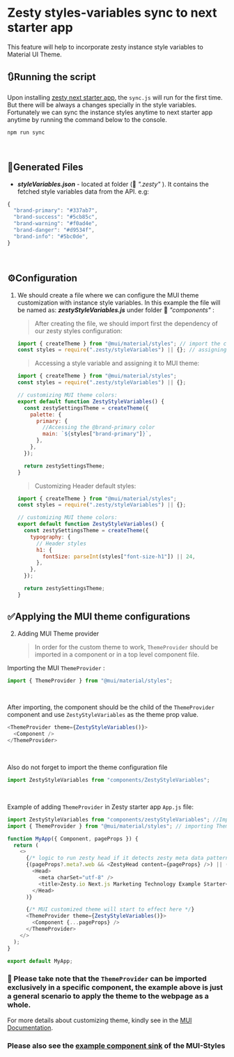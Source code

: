# Zesty styles-variables sync to next starter app

This feature will help to incorporate zesty instance style variables to Material UI Theme.

## 🔃Running the script

Upon installing [zesty next starter app](https://github.com/zesty-io/nextjs-starter), the `sync.js` will run for the first time. But there will be always a changes specially in the style variables. Fortunately we can sync the instance styles anytime to next starter app anytime by running the command below to the console.

```
npm run sync
```

<br>

## 📃Generated Files

- **_styleVariables.json_** - located at folder (📁 _".zesty"_ ). It contains the fetched style variables data from the API.
  e.g:

```javascript
{
  "brand-primary": "#337ab7",
  "brand-success": "#5cb85c",
  "brand-warning": "#f0ad4e",
  "brand-danger": "#d9534f",
  "brand-info": "#5bc0de",
}
```

<br>

## ⚙️Configuration

1. We should create a file where we can configure the MUI theme customization with instance style variables. In this example the file will be named as:
   _**zestyStyleVariables.js**_ under folder 📁 _"components"_ : <br>

   > After creating the file, we should import first the dependency of our zesty styles configuration:

   ```javascript
   import { createTheme } from "@mui/material/styles"; // import the createTheme from MUI
   const styles = require(".zesty/styleVariables") || {}; // assigning the styleVariables.json to the "styles" variable
   ```

   > Accessing a style variable and assigning it to MUI theme:

   ```javascript
   import { createTheme } from "@mui/material/styles";
   const styles = require(".zesty/styleVariables") || {};

   // customizing MUI theme colors:
   export default function ZestyStyleVariables() {
     const zestySettingsTheme = createTheme({
       palette: {
         primary: {
           //Accessing the @brand-primary color
           main: `${styles["brand-primary"]}`,
         },
       },
     });

     return zestySettingsTheme;
   }
   ```

   > Customizing Header default styles:

   ```javascript
   import { createTheme } from "@mui/material/styles";
   const styles = require(".zesty/styleVariables") || {};

   // customizing MUI theme colors:
   export default function ZestyStyleVariables() {
     const zestySettingsTheme = createTheme({
       typography: {
         // Header styles
         h1: {
           fontSize: parseInt(styles["font-size-h1"]) || 24,
         },
       },
     });

     return zestySettingsTheme;
   }
   ```

## ✅Applying the MUI theme configurations

2. Adding MUI Theme provider
   > In order for the custom theme to work, `ThemeProvider` should be imported in a component or in a top level component file.

Importing the MUI `ThemeProvider` :

```javascript
import { ThemeProvider } from "@mui/material/styles";
```

<br>

After importing, the component should be the child of the `ThemeProvider` component and use `ZestyStyleVariables` as the theme prop value.

```javascript
<ThemeProvider theme={ZestyStyleVariables()}>
  <Component />
</ThemeProvider>
```

<br>

Also do not forget to import the theme configuration file

```javascript
import ZestyStyleVariables from "components/ZestyStyleVariables";
```

<br>

Example of adding `ThemeProvider` in Zesty starter app `App.js` file:

```javascript
import ZestyStyleVariables from "components/zestyStyleVariables"; //Importing the custom theme config from the zestyStyleVariables.js
import { ThemeProvider } from "@mui/material/styles"; // importing ThemeProvider from MUI styles

function MyApp({ Component, pageProps }) {
  return (
    <>
      {/* logic to run zesty head if it detects zesty meta data patterns in props, else load alternate head for you to edit */}
      {(pageProps?.meta?.web && <ZestyHead content={pageProps} />) || (
        <Head>
          <meta charSet="utf-8" />
          <title>Zesty.io Next.js Marketing Technology Example Starter</title>
        </Head>
      )}

      {/* MUI customized theme will start to effect here */}
      <ThemeProvider theme={ZestyStyleVariables()}>
        <Component {...pageProps} />
      </ThemeProvider>
    </>
  );
}

export default MyApp;
```

### 📝 Please take note that the `ThemeProvider` can be imported exclusively in a specific component, the example above is just a general scenario to apply the theme to the webpage as a whole.

For more details about customizing theme, kindly see in the [MUI Documentation](https://mui.com/material-ui/customization/theming/).

### Please also see the [example component sink](https://github.com/zesty-io/example-mui-styles) of the MUI-Styles
